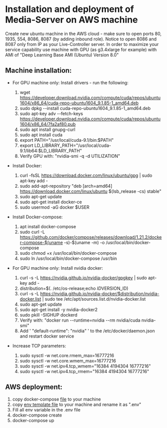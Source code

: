 # Installation and deployment of Media-Server on AWS machine

Create new ubuntu machine in the AWS cloud - make sure to open ports 80, 1935, 554, 8086, 8087 (by adding inbound role). Notice to open 8086 and 8087 only from IP as your Live-Controller server.
In order to maximize your service capability use machine with GPU (as g3.4xlarge for example) with AMI of "Deep Learning Base AMI (Ubuntu) Version 8.0"

## Machine installation:
- For GPU machine only: Install drivers - run the following:
    1. wget https://developer.download.nvidia.com/compute/cuda/repos/ubuntu1604/x86_64/cuda-repo-ubuntu1604_9.1.85-1_amd64.deb
	2. sudo dpkg --install cuda-repo-ubuntu1604_9.1.85-1_amd64.deb
	3. sudo apt-key adv --fetch-keys https://developer.download.nvidia.com/compute/cuda/repos/ubuntu1604/x86_64/7fa2af80.pub
	4. sudo apt install gnupg-curl
	5. sudo apt install cuda
	6. export PATH="/usr/local/cuda-9.1/bin:$PATH"
	7. export LD_LIBRARY_PATH="/usr/local/cuda-9.1/lib64:$LD_LIBRARY_PATH"
	8. Verify GPU with: "nvidia-smi -q -d UTILIZATION"
	
- Install Docker:
	1. curl -fsSL https://download.docker.com/linux/ubuntu/gpg | sudo apt-key add -
	2. sudo add-apt-repository "deb [arch=amd64] https://download.docker.com/linux/ubuntu $(lsb_release -cs) stable"
	3. sudo apt-get update
	4. sudo apt-get install docker-ce
	5. sudo usermod -aG docker $USER
	
- Install Docker-compose:
	1. apt install docker-compose
	2. sudo curl -L https://github.com/docker/compose/releases/download/1.21.2/docker-compose-$(uname -s)-$(uname -m) -o /usr/local/bin/docker-compose
	3. sudo chmod +x /usr/local/bin/docker-compose
	4. sudo ln /usr/local/bin/docker-compose /usr/bin
	
- For GPU machine only: Install nvidia docker:
	1. curl -s -L https://nvidia.github.io/nvidia-docker/gpgkey | sudo apt-key add -
	2. distribution=$(. /etc/os-release;echo $ID$VERSION_ID)
	3. curl -s -L https://nvidia.github.io/nvidia-docker/$distribution/nvidia-docker.list | sudo tee /etc/apt/sources.list.d/nvidia-docker.list
	4. sudo apt-get update
	5. sudo apt-get install -y nvidia-docker2
	6. sudo pkill -SIGHUP dockerd
	7. Verify with: "docker run --runtime=nvidia --rm nvidia/cuda nvidia-smi"
	8. Add ' "default-runtime": "nvidia" ' to the /etc/docker/daemon.json and restart docker service
	
- Increase TCP parameters:
	1. sudo sysctl -w net.core.rmem_max=16777216
	2. sudo sysctl -w net.core.wmem_max=16777216
	3. sudo sysctl -w net.ipv4.tcp_wmem="16384 4194304 16777216"
	4. sudo sysctl -w net.ipv4.tcp_rmem="16384 4194304 16777216"
	
## AWS deployment:
1. copy docker-compose [file](../deployment/docker-compose.yml) to your machine
2. copy [env template file](../deployment/template.env) to your machine and rename it as ".env"
3. Fill all env variable in the .env file
4. docker-compose create
5. docker-compose up
